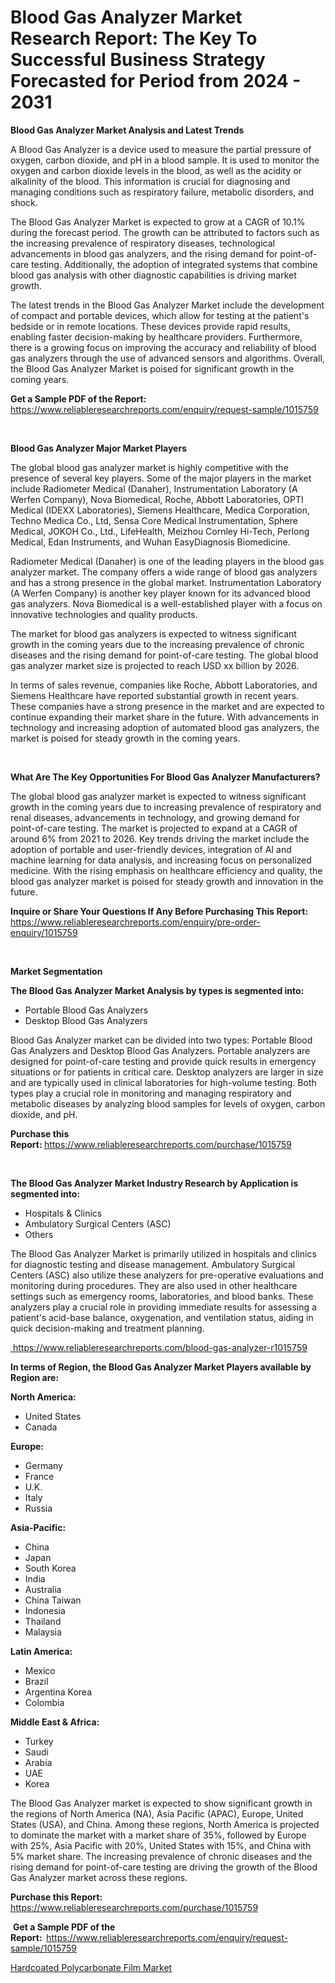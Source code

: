 <p><h1>Blood Gas Analyzer Market Research Report: The Key To Successful Business Strategy Forecasted for Period from 2024 - 2031</h1></p><p><strong>Blood Gas Analyzer Market Analysis and Latest Trends</strong></p>
<p><p>A Blood Gas Analyzer is a device used to measure the partial pressure of oxygen, carbon dioxide, and pH in a blood sample. It is used to monitor the oxygen and carbon dioxide levels in the blood, as well as the acidity or alkalinity of the blood. This information is crucial for diagnosing and managing conditions such as respiratory failure, metabolic disorders, and shock.</p><p>The Blood Gas Analyzer Market is expected to grow at a CAGR of 10.1% during the forecast period. The growth can be attributed to factors such as the increasing prevalence of respiratory diseases, technological advancements in blood gas analyzers, and the rising demand for point-of-care testing. Additionally, the adoption of integrated systems that combine blood gas analysis with other diagnostic capabilities is driving market growth.</p><p>The latest trends in the Blood Gas Analyzer Market include the development of compact and portable devices, which allow for testing at the patient's bedside or in remote locations. These devices provide rapid results, enabling faster decision-making by healthcare providers. Furthermore, there is a growing focus on improving the accuracy and reliability of blood gas analyzers through the use of advanced sensors and algorithms. Overall, the Blood Gas Analyzer Market is poised for significant growth in the coming years.</p></p>
<p><strong>Get a Sample PDF of the Report:&nbsp;</strong> <a href="https://www.reliableresearchreports.com/enquiry/request-sample/1015759">https://www.reliableresearchreports.com/enquiry/request-sample/1015759</a></p>
<p>&nbsp;</p>
<p><strong>Blood Gas Analyzer Major Market Players</strong></p>
<p><p>The global blood gas analyzer market is highly competitive with the presence of several key players. Some of the major players in the market include Radiometer Medical (Danaher), Instrumentation Laboratory (A Werfen Company), Nova Biomedical, Roche, Abbott Laboratories, OPTI Medical (IDEXX Laboratories), Siemens Healthcare, Medica Corporation, Techno Medica Co., Ltd, Sensa Core Medical Instrumentation, Sphere Medical, JOKOH Co., Ltd., LifeHealth, Meizhou Cornley Hi-Tech, Perlong Medical, Edan Instruments, and Wuhan EasyDiagnosis Biomedicine.</p><p>Radiometer Medical (Danaher) is one of the leading players in the blood gas analyzer market. The company offers a wide range of blood gas analyzers and has a strong presence in the global market. Instrumentation Laboratory (A Werfen Company) is another key player known for its advanced blood gas analyzers. Nova Biomedical is a well-established player with a focus on innovative technologies and quality products.</p><p>The market for blood gas analyzers is expected to witness significant growth in the coming years due to the increasing prevalence of chronic diseases and the rising demand for point-of-care testing. The global blood gas analyzer market size is projected to reach USD xx billion by 2026.</p><p>In terms of sales revenue, companies like Roche, Abbott Laboratories, and Siemens Healthcare have reported substantial growth in recent years. These companies have a strong presence in the market and are expected to continue expanding their market share in the future. With advancements in technology and increasing adoption of automated blood gas analyzers, the market is poised for steady growth in the coming years.</p></p>
<p>&nbsp;</p>
<p><strong>What Are The Key Opportunities For Blood Gas Analyzer Manufacturers?</strong></p>
<p><p>The global blood gas analyzer market is expected to witness significant growth in the coming years due to increasing prevalence of respiratory and renal diseases, advancements in technology, and growing demand for point-of-care testing. The market is projected to expand at a CAGR of around 6% from 2021 to 2026. Key trends driving the market include the adoption of portable and user-friendly devices, integration of AI and machine learning for data analysis, and increasing focus on personalized medicine. With the rising emphasis on healthcare efficiency and quality, the blood gas analyzer market is poised for steady growth and innovation in the future.</p></p>
<p><strong>Inquire or Share Your Questions If Any Before Purchasing This Report:</strong> <a href="https://www.reliableresearchreports.com/enquiry/pre-order-enquiry/1015759">https://www.reliableresearchreports.com/enquiry/pre-order-enquiry/1015759</a></p>
<p>&nbsp;</p>
<p><strong>Market Segmentation</strong></p>
<p><strong>The Blood Gas Analyzer Market Analysis by types is segmented into:</strong></p>
<p><ul><li>Portable Blood Gas Analyzers</li><li>Desktop Blood Gas Analyzers</li></ul></p>
<p><p>Blood Gas Analyzer market can be divided into two types: Portable Blood Gas Analyzers and Desktop Blood Gas Analyzers. Portable analyzers are designed for point-of-care testing and provide quick results in emergency situations or for patients in critical care. Desktop analyzers are larger in size and are typically used in clinical laboratories for high-volume testing. Both types play a crucial role in monitoring and managing respiratory and metabolic diseases by analyzing blood samples for levels of oxygen, carbon dioxide, and pH.</p></p>
<p><strong>Purchase this Report:&nbsp;</strong><a href="https://www.reliableresearchreports.com/purchase/1015759">https://www.reliableresearchreports.com/purchase/1015759</a></p>
<p>&nbsp;</p>
<p><strong>The Blood Gas Analyzer Market Industry Research by Application is segmented into:</strong></p>
<p><ul><li>Hospitals & Clinics</li><li>Ambulatory Surgical Centers (ASC)</li><li>Others</li></ul></p>
<p><p>The Blood Gas Analyzer Market is primarily utilized in hospitals and clinics for diagnostic testing and disease management. Ambulatory Surgical Centers (ASC) also utilize these analyzers for pre-operative evaluations and monitoring during procedures. They are also used in other healthcare settings such as emergency rooms, laboratories, and blood banks. These analyzers play a crucial role in providing immediate results for assessing a patient's acid-base balance, oxygenation, and ventilation status, aiding in quick decision-making and treatment planning.</p></p>
<p><a href="https://www.reliableresearchreports.com/blood-gas-analyzer-r1015759">&nbsp;https://www.reliableresearchreports.com/blood-gas-analyzer-r1015759</a></p>
<p><strong>In terms of Region, the Blood Gas Analyzer Market Players available by Region are:</strong></p>
<p>
    <p> <strong> North America: </strong>
        <ul>
            <li>United States</li>
            <li>Canada</li>
        </ul>
        </p> 
    <p> <strong> Europe: </strong>
        <ul>
            <li>Germany</li>
            <li>France</li>
            <li>U.K.</li>
            <li>Italy</li>
            <li>Russia</li>
        </ul>
        </p> 
    <p> <strong> Asia-Pacific: </strong>
        <ul>
            <li>China</li>
            <li>Japan</li>
            <li>South Korea</li>
            <li>India</li>
            <li>Australia</li>
            <li>China Taiwan</li>
            <li>Indonesia</li>
            <li>Thailand</li>
            <li>Malaysia</li>
        </ul>
        </p> 
    <p> <strong> Latin America: </strong>
        <ul>
            <li>Mexico</li>
            <li>Brazil</li>
            <li>Argentina Korea</li>
            <li>Colombia</li>
        </ul>
        </p> 
    <p> <strong> Middle East & Africa: </strong>
        <ul>
            <li>Turkey</li>
            <li>Saudi</li>
            <li>Arabia</li>
            <li>UAE</li>
            <li>Korea</li>
        </ul>
    </p>
    </p>
<p><p>The Blood Gas Analyzer market is expected to show significant growth in the regions of North America (NA), Asia Pacific (APAC), Europe, United States (USA), and China. Among these regions, North America is projected to dominate the market with a market share of 35%, followed by Europe with 25%, Asia Pacific with 20%, United States with 15%, and China with 5% market share. The increasing prevalence of chronic diseases and the rising demand for point-of-care testing are driving the growth of the Blood Gas Analyzer market across these regions.</p></p>
<p><strong>Purchase this Report: </strong><a href="https://www.reliableresearchreports.com/purchase/1015759">https://www.reliableresearchreports.com/purchase/1015759</a></p>
<p>&nbsp;<strong>Get a Sample PDF of the Report:&nbsp;&nbsp;</strong><a href="https://www.reliableresearchreports.com/enquiry/request-sample/1015759">https://www.reliableresearchreports.com/enquiry/request-sample/1015759</a></p>
<p><strong></strong></p>
<p><p><a href="https://unruly-ladybug-44b.notion.site/Hardcoated-Polycarbonate-Film-Market-Outlook-Industry-Overview-and-Forecast-2024-to-2031-2a7b4839e0e444a58d0948f077854570">Hardcoated Polycarbonate Film Market</a></p></p>